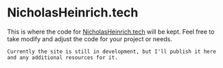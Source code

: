 # NicholasHeinrich.tech

This is where the code for [NicholasHeinrich.tech](https://NicholasHeinrich.tech/) will be kept. 
Feel free to take modify and adjust the code for your project or needs.

```
Currently the site is still in development, but I'll publish it here and any additional resources for it.
```
